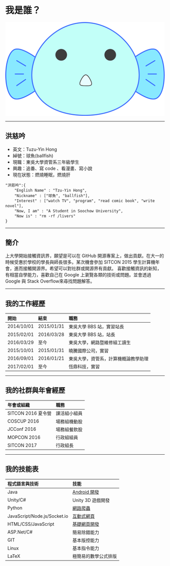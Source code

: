 # 我是誰？

![](images/ballfish.png)

---

## 洪慈吟
                
- 英文：Tuzu-Yin Hong
- 綽號：球魚(ballfish)
- 現職：東吳大學資管系三年級學生
- 興趣：追番、寫 code 、看漫畫、寫小說
- 現在狀態：燃燒睡眠，燃燒肝

```
"洪慈吟":{
    "English Name" : "Tzu-Yin Hong",
    "Nickname" : ["球魚", "ballfish"],
    "Interest" : ["watch TV", "program", "read comic book", "write novel"],
    "Now, I am" : "A Student in Soochow University",
    "Now is" : "rm -rf /livers"
}
```

---

## 簡介
                
上大學開始接觸資訊界，願望是可以在 GitHub 開源專案上，做出貢獻。在大一的時候受惠於學校的學長與師長很多。某次機會參加 SITCON 2015 學生計算機年會，進而接觸開源界。希望可以對社群或開源界有貢獻。
喜歡接觸資訊的新知，有相當自學能力，喜歡自己在 Google 上瀏覽各類的技術或問題。並會透過 Google 與 Stack Overflow來尋找問題解答。

---

## 我的工作經歷
                
|開始|結束|職務|
|:--|:--|:--|
|2014/10/01|2015/01/31|東吳大學 BBS 站，實習站長|
|2015/02/01|2016/03/28|東吳大學 BBS 站，站長|
|2016/03/29|至今      |東吳大學，網路暨維修組工讀生|
|2015/10/01|2015/01/31|曉騰國際公司，實習|
|2016/09/01|2016/01/21|東吳大學，資管系，計算機概論教學助理|
|2017/02/01|至今      |恆鼎科技，實習|

---

## 我的社群與年會經歷
                
|年會或組織|職務|
|:--|:--|
|SITCON 2016 夏令營|課活組小組員|
|COSCUP 2016|場務組機動股|
|JCConf 2016|場務組餐飲股|
|MOPCON 2016|行政組組員|
|SITCON 2017|行政組長|

---

## 我的技能表
                
|程式語言與技術|技能|
|:--|:--|
|Java|[Android 開發](https://github.com/lili668668/ShakePlayer)|
|Unity/C#|Unity 3D 遊戲開發|
|Python|[網路爬蟲](https://github.com/lili668668/LineStickerCrawler)|
|JavaScript/Node.js/Socket.io|[互動式網頁](http://nodejs-nethw.rhcloud.com)|
|HTML/CSS/JavaScript|[基礎網頁開發](http://lili668668.github.io/NetHW/)|
|ASP.Net/C#|簡易除錯能力|
|GIT|基本版控能力|
|Linux|基本指令能力|
|LaTeX|極簡易的數學公式排版|

